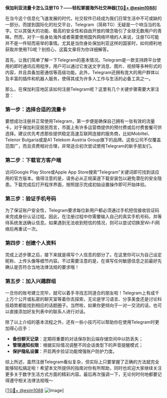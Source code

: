 **保加利亚流量卡怎么注册TG？——轻松掌握海外社交神器[[TG💪+ @esim1088](https://t.me/s/esim1088)]**

在当今这个信息化飞速发展的时代，社交软件已经成为我们日常生活中不可或缺的一部分。而提到国际化的社交平台，Telegram（简称TG）无疑是一个响当当的名字。它以其强大的功能、极高的安全性和自由开放的理念吸引了全球无数用户的青睐。然而，对于一些身处海外或者需要使用国外网络环境的人来说，注册TG可能并不是一件轻而易举的事情。尤其是当你身处保加利亚这样的国家时，如何顺利地获取并使用TG呢？别担心，这篇文章将为你详细解答。

首先，让我们简单了解一下Telegram的基本情况。Telegram是一款支持跨平台使用的即时通讯应用程序，用户可以通过它发送文字消息、图片、视频等多种形式的内容，并且具备加密通信等高级功能。此外，Telegram还拥有庞大的用户群体以及丰富的插件和机器人服务，使得其成为许多人工作与生活的必备工具之一。

那么，在保加利亚地区该如何注册Telegram呢？这里有几个关键步骤需要大家注意：

### 第一步：选择合适的流量卡
要想成功注册并正常使用Telegram，第一步便是确保自己拥有一张有效的流量卡。对于保加利亚居民而言，市面上有许多运营商提供的预付费或后付费套餐可供选择。建议优先考虑那些提供稳定高速互联网连接的服务商，比如Mobiltel、Telenor Bulgaria或是A1 Telekom Austria Group旗下的品牌。这些公司不仅覆盖范围广，而且资费相对合理，非常适合初次尝试使用Telegram的新手朋友们。

### 第二步：下载官方客户端
访问Google Play Store或Apple App Store搜索“Telegram”关键词即可找到该应用的官方版本。值得注意的是，请务必从正规渠道下载安装包以避免潜在的安全隐患。下载完成后打开程序界面，按照提示完成初始设置操作即可开始体验。

### 第三步：验证手机号码
为了保证账户安全性，Telegram要求每位新用户都必须通过手机短信接收验证码来完成身份认证过程。因此，在注册过程中你需要输入自己的真实手机号码，并等待系统发送确认信息。如果遇到无法收到短信的情况，则可以尝试切换至Wi-Fi网络后再重试一次。

### 第四步：创建个人资料
完成上述步骤之后，接下来就是填写个人信息的部分了。在这里你可以为自己设定昵称、上传头像等细节内容。不过需要注意的是，在填写任何敏感信息之前最好先确认是否符合当地法律法规的要求哦！

### 第五步：加入兴趣群组
一旦你的账号建立完毕，就可以着手寻找志同道合的朋友啦！Telegram上有成千上万个公开或私密的聊天室等着你去探索，无论是学习语言、分享美食还是讨论科技趋势都能找到相应的话题圈子。当然啦，如果你更倾向于一对一交流的话，也可以直接添加好友列表中的联系人进行对话。

除了以上介绍的基本流程之外，还有一些小技巧可以帮助你在使用Telegram时更加得心应手：

- **备份聊天记录**：定期将重要的对话保存到云端存储空间中以防丢失；
- **管理通知权限**：根据实际情况调整不同会话类型下的声音提醒模式；
- **保护隐私设置**：开启两步验证功能增强账户防护力度。

综上所述，虽然注册Telegram看似复杂，但实际上只要掌握了正确的方法就完全能够轻松搞定啦！希望本文所提供的指南对你有所帮助，同时也欢迎大家继续关注更多关于数字生活方式方面的精彩内容。最后再次强调一下，无论何时何地都要记得遵守相关法律法规哦～

[[TG💪+ @esim1088](https://t.me/s/esim1088) ![Image](https://i.postimg.cc/4NQfJmqS/Snipaste-2025-05-13-00-14-12.png)]